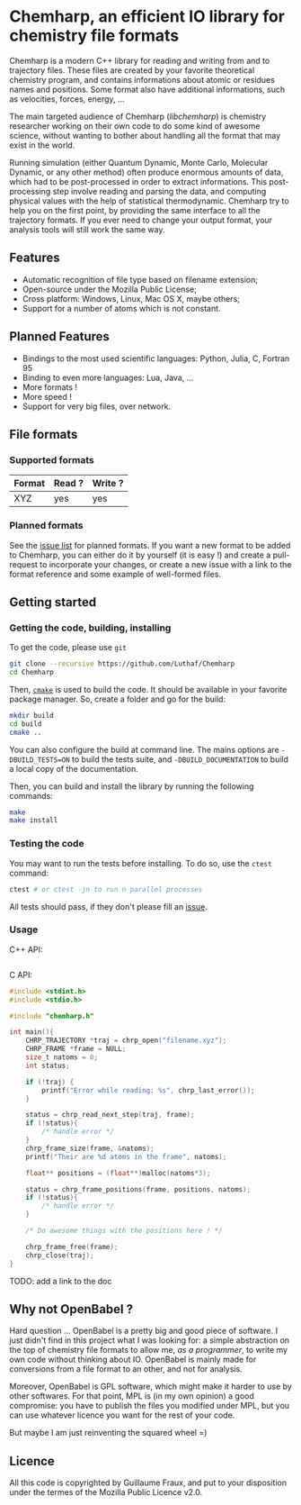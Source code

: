 # Chemharp, an efficient IO library for chemistry file formats

Chemharp is a modern C++ library for reading and writing from and to trajectory
files. These files are created by your favorite theoretical chemistry program, and
contains informations about atomic or residues names and positions. Some format
also have additional informations, such as velocities, forces, energy, …

The main targeted audience of Chemharp (*libchemharp*) is chemistry researcher
working on their own code to do some kind of awesome science, without wanting to
bother about handling all the format that may exist in the world.

Running simulation (either Quantum Dynamic, Monte Carlo, Molecular Dynamic, or
any other method) often produce enormous amounts of data, which had to be
post-processed in order to extract informations. This post-processing step involve
reading and parsing the data, and computing physical values with the help of
statistical thermodynamic. Chemharp try to help you on the first point, by providing
the same interface to all the trajectory formats. If you ever need to change your
output format, your analysis tools will still work the same way.

## Features

 - Automatic recognition of file type based on filename extension;
 - Open-source under the Mozilla Public License;
 - Cross platform: Windows, Linux, Mac OS X, maybe others;
 - Support for a number of atoms which is not constant.

## Planned Features

 - Bindings to the most used scientific languages:  Python, Julia, C, Fortran 95
 - Binding to even more languages: Lua, Java, ...
 - More formats !
 - More speed !
 - Support for very big files, over network.

## File formats

### Supported formats

| Format        | Read ? | Write ? |
| ------------- | ------ | ------- |
| XYZ           | yes    |  yes    |

### Planned formats

See the [issue list](https://github.com/Luthaf/Chemharp/labels/New%20Format) for
planned formats. If you want a new format to be added to Chemharp, you can either
do it by yourself (it is easy !) and create a pull-request to incorporate your
changes, or create a new issue with a link to the format reference and some
example of well-formed files.

## Getting started

### Getting the code, building, installing

To get the code, please use `git`
```bash
git clone --recursive https://github.com/Luthaf/Chemharp
cd Chemharp
```

Then, [`cmake`](http://cmake.org/) is used to build the code. It should be
available in your favorite package manager. So, create a folder and go for the
build:
```bash
mkdir build
cd build
cmake ..
```

You can also configure the build at command line. The mains options are `-DBUILD_TESTS=ON` to build the tests suite, and `-DBUILD_DOCUMENTATION` to build a local copy of the documentation.

Then, you can build and install the library by running the following commands:
```bash
make
make install
```

### Testing the code

You may want to run the tests before installing. To do so, use the `ctest` command:
```bash
ctest # or ctest -jn to run n parallel processes
```

All tests should pass, if they don't please fill an [issue](https://github.com/Luthaf/Chemharp/issues).

### Usage

C++ API:
```c++

```

C API:
```c
#include <stdint.h>
#include <stdio.h>

#include "chemharp.h"

int main(){
    CHRP_TRAJECTORY *traj = chrp_open("filename.xyz");
    CHRP_FRAME *frame = NULL;
    size_t natoms = 0;
    int status;

    if (!traj) {
        printf("Error while reading: %s", chrp_last_error());
    }

    status = chrp_read_next_step(traj, frame);
    if (!status){
        /* handle error */
    }
    chrp_frame_size(frame, &natoms);
    printf("Their are %d atoms in the frame", natoms);

    float** positions = (float**)malloc(natoms*3);

    status = chrp_frame_positions(frame, positions, natoms);
    if (!status){
        /* handle error */
    }

    /* Do awesome things with the positions here ! */

    chrp_frame_free(frame);
    chrp_close(traj);
}
```

TODO: add a link to the doc

## Why not OpenBabel ?

Hard question … OpenBabel is a pretty big and good piece of software. I just
didn't find in this project what I was looking for: a simple abstraction on the
top of chemistry file formats to allow me, *as a programmer*, to write my own
code without thinking about IO. OpenBabel is mainly made for conversions from a
file format to an other, and not for analysis.

Moreover, OpenBabel is GPL software, which might make it harder to use by
other softwares. For that point, MPL is (in my own opinion) a good compromise:
you have to publish the files you modified under MPL, but you can use whatever
licence you want for the rest of your code.

But maybe I am just reinventing the squared wheel =)

## Licence

All this code is copyrighted by Guillaume Fraux, and put to your disposition
under the termes of the Mozilla Public Licence v2.0.
